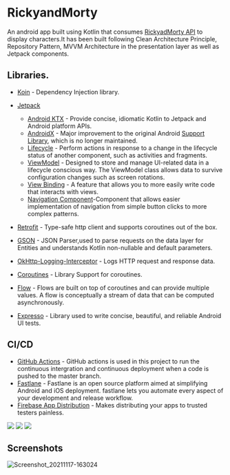 # RickyandMorty
An android app built using Kotlin that consumes [RickyadMorty API](https://rickandmortyapi.com/) to display characters.It has been built following Clean Architecture Principle, Repository Pattern, MVVM Architecture in the presentation layer as well as Jetpack components.

## Libraries.

- [Koin](https://github.com/google/hilt) - Dependency Injection library.
- [Jetpack](https://developer.android.com/jetpack)
    -   [Android KTX](https://developer.android.com/kotlin/ktx.html) - Provide concise, idiomatic Kotlin to Jetpack and Android platform APIs.
    - [AndroidX](https://developer.android.com/jetpack/androidx) - Major improvement to the original Android [Support Library](https://developer.android.com/topic/libraries/support-library/index), which is no longer maintained.
    -   [Lifecycle](https://developer.android.com/topic/libraries/architecture/lifecycle) - Perform actions in response to a change in the lifecycle status of another component, such as activities and fragments.
    -   [ViewModel](https://developer.android.com/topic/libraries/architecture/viewmodel) - Designed to store and manage UI-related data in a lifecycle conscious way. The ViewModel class allows data to survive configuration changes such as screen rotations.
    - [View Binding](https://developer.android.com/topic/libraries/view-binding/) - A feature that allows you to more easily write code that interacts with views.
    - [Navigation Component](https://developer.android.com/guide/navigation/navigation-getting-started)-Component that allows easier implementation of navigation from simple button clicks to more complex patterns.

- [Retrofit](https://square.github.io/retrofit/) - Type-safe http client
  and supports coroutines out of the box.
- [GSON](https://github.com/square/gson) - JSON Parser,used to parse
  requests on the data layer for Entities and understands Kotlin non-nullable
  and default parameters.
- [OkHttp-Logging-Interceptor](https://github.com/square/okhttp/blob/master/okhttp-logging-interceptor/README.md) - Logs HTTP request and response data.
- [Coroutines](https://github.com/Kotlin/kotlinx.coroutines) - Library Support for coroutines.
- [Flow](https://developer.android.com/kotlin/flow) - Flows are built on top of coroutines and can provide multiple values. A flow is conceptually a stream of data that can be computed asynchronously.
- [Expresso](https://developer.android.com/training/testing/espresso) - Library used to write concise, beautiful, and reliable Android UI tests.

## CI/CD
- [GitHub Actions](https://github.com/kibettheophilus/RickyandMorty/actions/workflows/firebase_distribute.yml) - GitHub actions is used in this project to run the continuous intergration and continuous deployment when a code is pushed to the master branch.
- [Fastlane](https://fastlane.tools/) - Fastlane is an open source platform aimed at simplifying Android and iOS deployment.
fastlane lets you automate every aspect of your development and release workflow. 
- [Firebase App Distribution](https://firebase.google.com/docs/app-distribution) - Makes distributing your apps to trusted testers painless.

<img src="https://user-images.githubusercontent.com/61080898/142217622-83242e2f-8926-46a1-887e-b5e5c17a8d2a.png"/>
<img src="https://user-images.githubusercontent.com/61080898/142217666-67791451-03e2-4f4e-b9e3-5b404b2a02b8.png"/>
<img src="https://user-images.githubusercontent.com/61080898/142217677-13b0e392-1417-43bd-a8ce-55ba366c1857.png"/>

## Screenshots
![Screenshot_20211117-163024](https://user-images.githubusercontent.com/61080898/142219390-bd7de126-be0e-4a32-9f5a-912df3976d9f.png)


